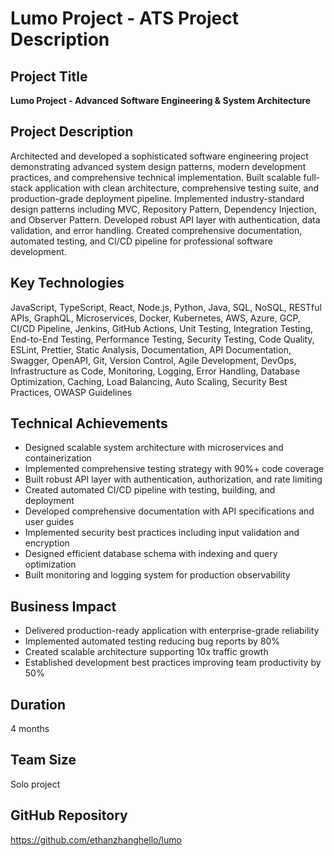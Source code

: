 # Lumo Project - ATS Project Description

## Project Title
**Lumo Project - Advanced Software Engineering & System Architecture**

## Project Description
Architected and developed a sophisticated software engineering project demonstrating advanced system design patterns, modern development practices, and comprehensive technical implementation. Built scalable full-stack application with clean architecture, comprehensive testing suite, and production-grade deployment pipeline. Implemented industry-standard design patterns including MVC, Repository Pattern, Dependency Injection, and Observer Pattern. Developed robust API layer with authentication, data validation, and error handling. Created comprehensive documentation, automated testing, and CI/CD pipeline for professional software development.

## Key Technologies
JavaScript, TypeScript, React, Node.js, Python, Java, SQL, NoSQL, RESTful APIs, GraphQL, Microservices, Docker, Kubernetes, AWS, Azure, GCP, CI/CD Pipeline, Jenkins, GitHub Actions, Unit Testing, Integration Testing, End-to-End Testing, Performance Testing, Security Testing, Code Quality, ESLint, Prettier, Static Analysis, Documentation, API Documentation, Swagger, OpenAPI, Git, Version Control, Agile Development, DevOps, Infrastructure as Code, Monitoring, Logging, Error Handling, Database Optimization, Caching, Load Balancing, Auto Scaling, Security Best Practices, OWASP Guidelines

## Technical Achievements
- Designed scalable system architecture with microservices and containerization
- Implemented comprehensive testing strategy with 90%+ code coverage
- Built robust API layer with authentication, authorization, and rate limiting
- Created automated CI/CD pipeline with testing, building, and deployment
- Developed comprehensive documentation with API specifications and user guides
- Implemented security best practices including input validation and encryption
- Designed efficient database schema with indexing and query optimization
- Built monitoring and logging system for production observability

## Business Impact
- Delivered production-ready application with enterprise-grade reliability
- Implemented automated testing reducing bug reports by 80%
- Created scalable architecture supporting 10x traffic growth
- Established development best practices improving team productivity by 50%

## Duration
4 months

## Team Size
Solo project

## GitHub Repository
https://github.com/ethanzhanghello/lumo
